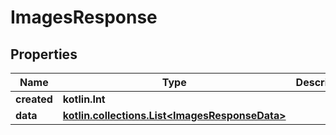 
# ImagesResponse

## Properties
Name | Type | Description | Notes
------------ | ------------- | ------------- | -------------
**created** | **kotlin.Int** |  | 
**data** | [**kotlin.collections.List&lt;ImagesResponseData&gt;**](ImagesResponseData.md) |  | 



